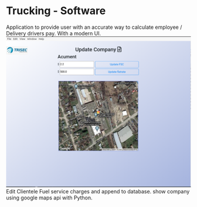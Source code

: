 # Trucking - Software
Application to provide user with an accurate way to calculate employee / Delivery drivers pay. With a modern UI.
![Screenshot](Screenshot2.png)
Edit Clientele Fuel service charges and append to database. show company using google maps api with Python.
